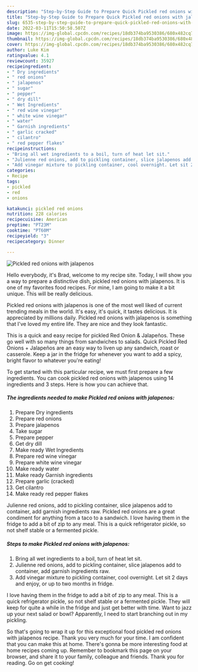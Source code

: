 ```yaml
---
description: "Step-by-Step Guide to Prepare Quick Pickled red onions with jalapenos"
title: "Step-by-Step Guide to Prepare Quick Pickled red onions with jalapenos"
slug: 6535-step-by-step-guide-to-prepare-quick-pickled-red-onions-with-jalapenos
date: 2022-03-11T15:50:58.507Z
image: https://img-global.cpcdn.com/recipes/18db374ba9530386/680x482cq70/pickled-red-onions-with-jalapenos-recipe-main-photo.jpg
thumbnail: https://img-global.cpcdn.com/recipes/18db374ba9530386/680x482cq70/pickled-red-onions-with-jalapenos-recipe-main-photo.jpg
cover: https://img-global.cpcdn.com/recipes/18db374ba9530386/680x482cq70/pickled-red-onions-with-jalapenos-recipe-main-photo.jpg
author: Luke Kim
ratingvalue: 4.1
reviewcount: 35927
recipeingredient:
- " Dry ingredients"
- " red onions"
- " jalapenos"
- " sugar"
- " pepper"
- " dry dill"
- " Wet Ingredients"
- " red wine vinegar"
- " white wine vinegar"
- " water"
- " Garnish ingredients"
- " garlic cracked"
- " cilantro"
- " red pepper flakes"
recipeinstructions:
- "Bring all wet ingredients to a boil, turn of heat let sit."
- "Julienne red onions, add to pickling container, slice jalapenos add to container, add garnish ingredients raw."
- "Add vinegar mixture to pickling container, cool overnight. Let sit 2 days and enjoy, or up to two months in fridge."
categories:
- Recipe
tags:
- pickled
- red
- onions

katakunci: pickled red onions 
nutrition: 228 calories
recipecuisine: American
preptime: "PT23M"
cooktime: "PT60M"
recipeyield: "3"
recipecategory: Dinner

---
```



![Pickled red onions with jalapenos](https://img-global.cpcdn.com/recipes/18db374ba9530386/680x482cq70/pickled-red-onions-with-jalapenos-recipe-main-photo.jpg)

Hello everybody, it's Brad, welcome to my recipe site. Today, I will show you a way to prepare a distinctive dish, pickled red onions with jalapenos. It is one of my favorites food recipes. For mine, I am going to make it a bit unique. This will be really delicious.

Pickled red onions with jalapenos is one of the most well liked of current trending meals in the world. It's easy, it's quick, it tastes delicious. It is appreciated by millions daily. Pickled red onions with jalapenos is something that I've loved my entire life. They are nice and they look fantastic.

This is a quick and easy recipe for pickled Red Onion &amp; Jalapeños. These go well with so many things from sandwiches to salads. Quick Pickled Red Onions + Jalapeños are an easy way to liven up any sandwich, roast or casserole. Keep a jar in the fridge for whenever you want to add a spicy, bright flavor to whatever you&#39;re eating!


To get started with this particular recipe, we must first prepare a few ingredients. You can cook pickled red onions with jalapenos using 14 ingredients and 3 steps. Here is how you can achieve that.

<!--inarticleads1-->

##### The ingredients needed to make Pickled red onions with jalapenos:

1. Prepare  Dry ingredients
1. Prepare  red onions
1. Prepare  jalapenos
1. Take  sugar
1. Prepare  pepper
1. Get  dry dill
1. Make ready  Wet Ingredients
1. Prepare  red wine vinegar
1. Prepare  white wine vinegar
1. Make ready  water
1. Make ready  Garnish ingredients
1. Prepare  garlic (cracked)
1. Get  cilantro
1. Make ready  red pepper flakes


Julienne red onions, add to pickling container, slice jalapenos add to container, add garnish ingredients raw. Pickled red onions are a great condiment for anything from a taco to a sandwich. I love having them in the fridge to add a bit of zip to any meal. This is a quick refrigerator pickle, so not shelf stable or a fermented pickle. 

<!--inarticleads2-->

##### Steps to make Pickled red onions with jalapenos:

1. Bring all wet ingredients to a boil, turn of heat let sit.
1. Julienne red onions, add to pickling container, slice jalapenos add to container, add garnish ingredients raw.
1. Add vinegar mixture to pickling container, cool overnight. Let sit 2 days and enjoy, or up to two months in fridge.


I love having them in the fridge to add a bit of zip to any meal. This is a quick refrigerator pickle, so not shelf stable or a fermented pickle. They will keep for quite a while in the fridge and just get better with time. Want to jazz up your next salad or bowl? Apparently, I need to start branching out in my pickling. 

So that's going to wrap it up for this exceptional food pickled red onions with jalapenos recipe. Thank you very much for your time. I am confident that you can make this at home. There's gonna be more interesting food at home recipes coming up. Remember to bookmark this page on your browser, and share it to your family, colleague and friends. Thank you for reading. Go on get cooking!
